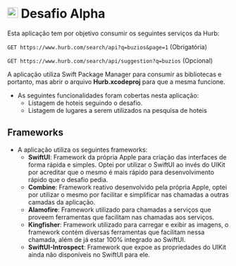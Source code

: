 # <img src="https://avatars1.githubusercontent.com/u/7063040?v=4&s=200.jpg" alt="HU" width="24" /> Desafio Alpha

Esta aplicação tem por objetivo consumir os seguintes serviços da Hurb:

`GET https://www.hurb.com/search/api?q=buzios&page=1` (Obrigatória)

`GET https://www.hurb.com/search/api/suggestion?q=buzios` (Opcional)

A aplicação utiliza Swift Package Manager para consumir as bibliotecas e portanto, mas abrir o arquivo **Hurb.xcodeproj** para que a mesma funcione.
- As seguintes funcionalidades foram cobertas nesta aplicação:
  - Listagem de hoteis seguindo o desafio.
  - Listagem de lugares a serem utilizados na pesquisa de hoteis




## Frameworks

-   A aplicação utiliza os seguintes frameworks:
    -   **SwiftUI**: Framework da própria Apple para criação das interfaces de forma rápida e simples. Optei por utilizar o SwiftUI ao invés do UIKit por acreditar que o mesmo é mais rápido para desenvolvimento rápido que o desafio pedia.
    -   **Combine**: Framework reativo desenvolvido pela própria Apple, optei por utilizar o mesmo por facilitar e simplificar nas chamadas a outras camadas da aplicação.
    -   **Alamofire**: Framework utilizado para chamadas a serviços que proveem ferramentas que facilitam nas chamadas aos serviços.
    -   **Kingfisher**: Framework utilizado para carregar e exibir as imagens, o framework contém diversas ferramentas que facilitam nessa chamada, além de já estar 100% integrado ao SwiftUI.
    -   **SwiftUI-Introspect**: Framework que expoe as propriedades do UIKit ainda não disponíveis no SwiftUI para ele.
    
